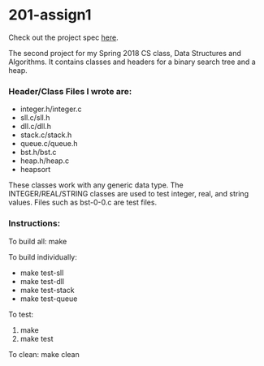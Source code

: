 # 201-assign1
Check out the project spec [here](http://beastie.cs.ua.edu/cs201/assign1.html).

The second project for my Spring 2018 CS class, Data Structures and Algorithms. It contains classes and headers for a binary search tree and a heap.

### Header/Class Files I wrote are:
  - integer.h/integer.c
  - sll.c/sll.h
  - dll.c/dll.h
  - stack.c/stack.h
  - queue.c/queue.h
  - bst.h/bst.c
  - heap.h/heap.c
  - heapsort
  
These classes work with any generic data type. The INTEGER/REAL/STRING classes are used to test integer, real, and string values.
Files such as bst-0-0.c are test files.

### Instructions:

To build all: make

To build individually: 
  - make test-sll
  - make test-dll
  - make test-stack
  - make test-queue
  
To test:
  1. make
  2. make test
  
To clean: make clean
